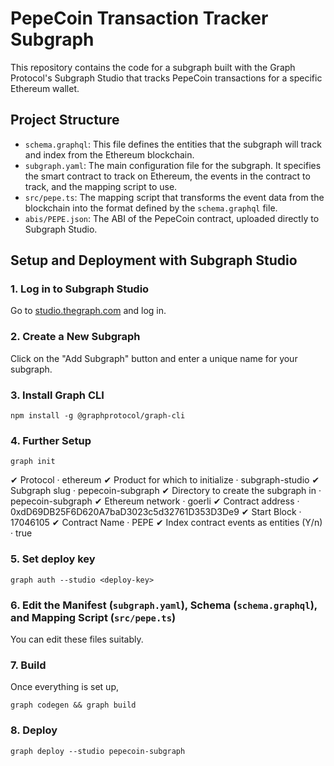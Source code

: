 # PepeCoin Transaction Tracker Subgraph

This repository contains the code for a subgraph built with the Graph Protocol's Subgraph Studio that tracks PepeCoin transactions for a specific Ethereum wallet.

## Project Structure

- `schema.graphql`: This file defines the entities that the subgraph will track and index from the Ethereum blockchain.
- `subgraph.yaml`: The main configuration file for the subgraph. It specifies the smart contract to track on Ethereum, the events in the contract to track, and the mapping script to use.
- `src/pepe.ts`: The mapping script that transforms the event data from the blockchain into the format defined by the `schema.graphql` file.
- `abis/PEPE.json`: The ABI of the PepeCoin contract, uploaded directly to Subgraph Studio.

## Setup and Deployment with Subgraph Studio

### 1. Log in to Subgraph Studio

Go to [studio.thegraph.com](https://studio.thegraph.com/) and log in.

### 2. Create a New Subgraph

Click on the "Add Subgraph" button and enter a unique name for your subgraph.

### 3. Install Graph CLI

```
npm install -g @graphprotocol/graph-cli
```

### 4. Further Setup

```
graph init
```

✔ Protocol · ethereum
✔ Product for which to initialize · subgraph-studio
✔ Subgraph slug · pepecoin-subgraph
✔ Directory to create the subgraph in · pepecoin-subgraph
✔ Ethereum network · goerli
✔ Contract address · 0xdD69DB25F6D620A7baD3023c5d32761D353D3De9
✔ Start Block · 17046105
✔ Contract Name · PEPE
✔ Index contract events as entities (Y/n) · true

### 5. Set deploy key

```
graph auth --studio <deploy-key>
```

### 6. Edit the Manifest (`subgraph.yaml`), Schema (`schema.graphql`), and Mapping Script (`src/pepe.ts`)

You can edit these files suitably.

### 7. Build

Once everything is set up,

```
graph codegen && graph build
```

### 8. Deploy

```
graph deploy --studio pepecoin-subgraph
```
